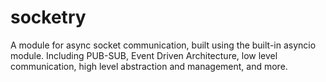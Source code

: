# socketry
A module for async socket communication, built using the built-in asyncio module. Including PUB-SUB, Event Driven Architecture, low level communication, high level abstraction and management, and more. 
